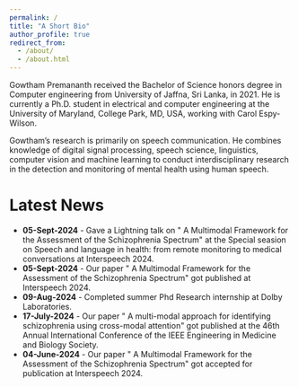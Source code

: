 ```yaml
---
permalink: /
title: "A Short Bio"
author_profile: true
redirect_from: 
  - /about/
  - /about.html
---
```


Gowtham Premananth received the Bachelor of Science honors degree in Computer engineering from University of Jaffna, Sri Lanka, in 2021. He is currently a Ph.D. student in electrical and computer engineering at the University of Maryland, College Park, MD, USA, working with Carol Espy-Wilson.

Gowtham’s research is primarily on speech communication. He combines knowledge of digital signal processing, speech science, linguistics, computer vision and machine learning to conduct interdisciplinary research in the detection and monitoring of mental health using human speech.

Latest News
===============

  * **05-Sept-2024** - Gave a Lightning talk on " A Multimodal Framework for the Assessment of the Schizophrenia Spectrum" at the Special seasion on Speech and language in health: from remote monitoring to medical conversations at Interspeech 2024.
  * **05-Sept-2024** - Our paper " A Multimodal Framework for the Assessment of the Schizophrenia Spectrum" got published at Interspeech 2024.
  * **09-Aug-2024** - Completed summer Phd Research internship at Dolby Laboratories.
  * **17-July-2024** - Our paper " A multi-modal approach for identifying schizophrenia using cross-modal attention" got published at the 46th Annual International Conference of the IEEE Engineering in Medicine and Biology Society.
  * **04-June-2024** - Our paper " A Multimodal Framework for the Assessment of the Schizophrenia Spectrum" got accepted for publication at Interspeech 2024.
